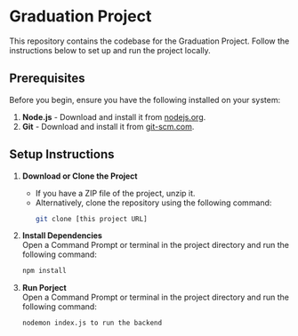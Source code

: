 # Graduation Project

This repository contains the codebase for the Graduation Project. Follow the instructions below to set up and run the project locally.

## Prerequisites

Before you begin, ensure you have the following installed on your system:

1. **Node.js** - Download and install it from [nodejs.org](https://nodejs.org/).
2. **Git** - Download and install it from [git-scm.com](https://git-scm.com/).

## Setup Instructions

1. **Download or Clone the Project**  
   - If you have a ZIP file of the project, unzip it.  
   - Alternatively, clone the repository using the following command:  
     ```bash
     git clone [this project URL]
     ```

2. **Install Dependencies**  
   Open a Command Prompt or terminal in the project directory and run the following command:  
   ```bash
   npm install

   
2. **Run Porject**  
   Open a Command Prompt or terminal in the project directory and run the following command:  
   ```bash
   nodemon index.js to run the backend
